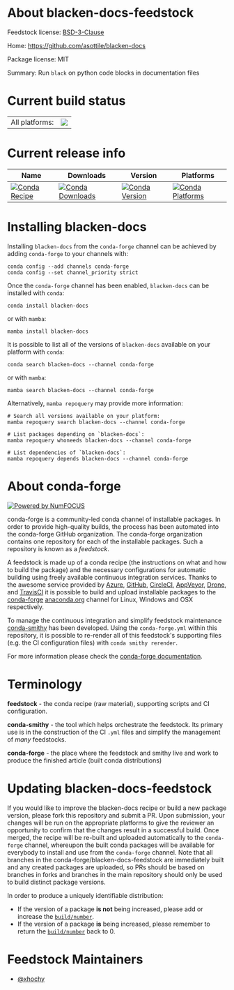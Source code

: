 About blacken-docs-feedstock
============================

Feedstock license: [BSD-3-Clause](https://github.com/conda-forge/blacken-docs-feedstock/blob/main/LICENSE.txt)

Home: https://github.com/asottile/blacken-docs

Package license: MIT

Summary: Run `black` on python code blocks in documentation files

Current build status
====================


<table><tr><td>All platforms:</td>
    <td>
      <a href="https://dev.azure.com/conda-forge/feedstock-builds/_build/latest?definitionId=10269&branchName=main">
        <img src="https://dev.azure.com/conda-forge/feedstock-builds/_apis/build/status/blacken-docs-feedstock?branchName=main">
      </a>
    </td>
  </tr>
</table>

Current release info
====================

| Name | Downloads | Version | Platforms |
| --- | --- | --- | --- |
| [![Conda Recipe](https://img.shields.io/badge/recipe-blacken--docs-green.svg)](https://anaconda.org/conda-forge/blacken-docs) | [![Conda Downloads](https://img.shields.io/conda/dn/conda-forge/blacken-docs.svg)](https://anaconda.org/conda-forge/blacken-docs) | [![Conda Version](https://img.shields.io/conda/vn/conda-forge/blacken-docs.svg)](https://anaconda.org/conda-forge/blacken-docs) | [![Conda Platforms](https://img.shields.io/conda/pn/conda-forge/blacken-docs.svg)](https://anaconda.org/conda-forge/blacken-docs) |

Installing blacken-docs
=======================

Installing `blacken-docs` from the `conda-forge` channel can be achieved by adding `conda-forge` to your channels with:

```
conda config --add channels conda-forge
conda config --set channel_priority strict
```

Once the `conda-forge` channel has been enabled, `blacken-docs` can be installed with `conda`:

```
conda install blacken-docs
```

or with `mamba`:

```
mamba install blacken-docs
```

It is possible to list all of the versions of `blacken-docs` available on your platform with `conda`:

```
conda search blacken-docs --channel conda-forge
```

or with `mamba`:

```
mamba search blacken-docs --channel conda-forge
```

Alternatively, `mamba repoquery` may provide more information:

```
# Search all versions available on your platform:
mamba repoquery search blacken-docs --channel conda-forge

# List packages depending on `blacken-docs`:
mamba repoquery whoneeds blacken-docs --channel conda-forge

# List dependencies of `blacken-docs`:
mamba repoquery depends blacken-docs --channel conda-forge
```


About conda-forge
=================

[![Powered by
NumFOCUS](https://img.shields.io/badge/powered%20by-NumFOCUS-orange.svg?style=flat&colorA=E1523D&colorB=007D8A)](https://numfocus.org)

conda-forge is a community-led conda channel of installable packages.
In order to provide high-quality builds, the process has been automated into the
conda-forge GitHub organization. The conda-forge organization contains one repository
for each of the installable packages. Such a repository is known as a *feedstock*.

A feedstock is made up of a conda recipe (the instructions on what and how to build
the package) and the necessary configurations for automatic building using freely
available continuous integration services. Thanks to the awesome service provided by
[Azure](https://azure.microsoft.com/en-us/services/devops/), [GitHub](https://github.com/),
[CircleCI](https://circleci.com/), [AppVeyor](https://www.appveyor.com/),
[Drone](https://cloud.drone.io/welcome), and [TravisCI](https://travis-ci.com/)
it is possible to build and upload installable packages to the
[conda-forge](https://anaconda.org/conda-forge) [anaconda.org](https://anaconda.org/)
channel for Linux, Windows and OSX respectively.

To manage the continuous integration and simplify feedstock maintenance
[conda-smithy](https://github.com/conda-forge/conda-smithy) has been developed.
Using the ``conda-forge.yml`` within this repository, it is possible to re-render all of
this feedstock's supporting files (e.g. the CI configuration files) with ``conda smithy rerender``.

For more information please check the [conda-forge documentation](https://conda-forge.org/docs/).

Terminology
===========

**feedstock** - the conda recipe (raw material), supporting scripts and CI configuration.

**conda-smithy** - the tool which helps orchestrate the feedstock.
                   Its primary use is in the construction of the CI ``.yml`` files
                   and simplify the management of *many* feedstocks.

**conda-forge** - the place where the feedstock and smithy live and work to
                  produce the finished article (built conda distributions)


Updating blacken-docs-feedstock
===============================

If you would like to improve the blacken-docs recipe or build a new
package version, please fork this repository and submit a PR. Upon submission,
your changes will be run on the appropriate platforms to give the reviewer an
opportunity to confirm that the changes result in a successful build. Once
merged, the recipe will be re-built and uploaded automatically to the
`conda-forge` channel, whereupon the built conda packages will be available for
everybody to install and use from the `conda-forge` channel.
Note that all branches in the conda-forge/blacken-docs-feedstock are
immediately built and any created packages are uploaded, so PRs should be based
on branches in forks and branches in the main repository should only be used to
build distinct package versions.

In order to produce a uniquely identifiable distribution:
 * If the version of a package **is not** being increased, please add or increase
   the [``build/number``](https://docs.conda.io/projects/conda-build/en/latest/resources/define-metadata.html#build-number-and-string).
 * If the version of a package **is** being increased, please remember to return
   the [``build/number``](https://docs.conda.io/projects/conda-build/en/latest/resources/define-metadata.html#build-number-and-string)
   back to 0.

Feedstock Maintainers
=====================

* [@xhochy](https://github.com/xhochy/)

